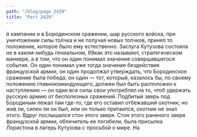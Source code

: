 ```yaml
---
path: "/blog/page_2429"
title: "Part 2429"
---
```


й кампании и в Бородинском сражении, шар русского войска, при уничтожении силы толчка и не получая новых толчков, принял то положение, которое было ему естественно.
Заслуга Кутузова состояла не в каком-нибудь гениальном, 69как это называют, стратегическом маневре, а в том, что он один понимал значение совершавшегося события. Он один понимал уже тогда значение бездействия французской армии, он один продолжал утверждать, что Бородинское сражение была победа; он один — тот, который, казалось бы, по своему положению главнокомандующего, должен был быть расположен к наступлению — он один все силы свои употреблял на то, чтоб удержать русскую армию от бесполезных сражений.
Подбитый зверь под Бородиным лежал там где-то, где его оставил отбежавший охотник; но жив ли, силен ли он был, или он только притаился, охотник не знал этого. Вдруг послышался стон этого зверя.
Стон этого раненого зверя французской армии, обличитель ее погибели, была присылка Лористона в лагерь Кутузова с просьбой о мире.
На
